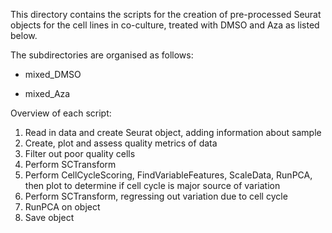 This directory contains the scripts for the creation of pre-processed Seurat
objects for the cell lines in co-culture, treated with DMSO and Aza as listed below.

The subdirectories are organised as follows:

* mixed_DMSO
  
* mixed_Aza
  
Overview of each script:
1. Read in data and create Seurat object, adding information about sample
2. Create, plot and assess quality metrics of data 
3. Filter out poor quality cells
4. Perform SCTransform
5. Perform CellCycleScoring, FindVariableFeatures, ScaleData, RunPCA, then plot to determine if cell cycle is major source of variation
6. Perform SCTransform, regressing out variation due to cell cycle 
7. RunPCA on object
8. Save object
